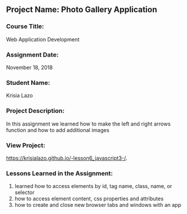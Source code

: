 ## Project Name:  Photo Gallery Application

### Course Title:
Web Application Development

### Assignment Date:  
November 18, 2018 

### Student Name:  
Krisia Lazo 

### Project Description:
In this assignment we learned how to make the left and right arrows function and how to add additional images 

### View Project:
https://krisialazo.github.io/-lesson6_javascript3-/.

### Lessons Learned in the Assignment:
1. learned how to access elements by id, tag name, class, name, or selector 
2. how to access element content, css properties and attributes 
3. how to create and close new browser tabs and windows with an app 

